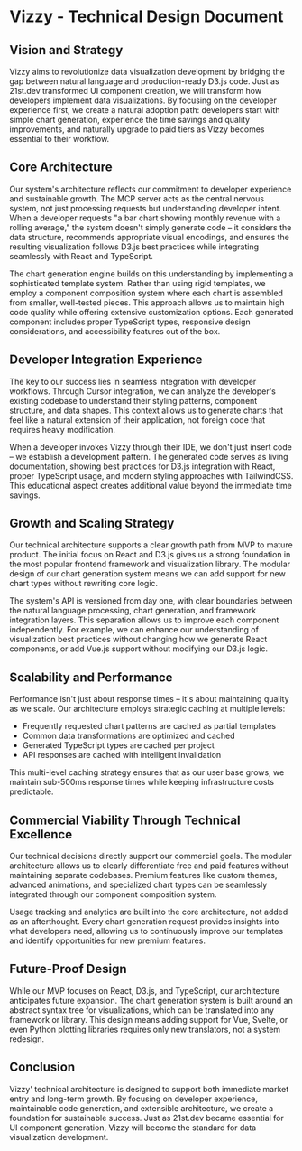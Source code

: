# Vizzy - Technical Design Document

## Vision and Strategy

Vizzy aims to revolutionize data visualization development by bridging the gap between natural language and production-ready D3.js code. Just as 21st.dev transformed UI component creation, we will transform how developers implement data visualizations. By focusing on the developer experience first, we create a natural adoption path: developers start with simple chart generation, experience the time savings and quality improvements, and naturally upgrade to paid tiers as Vizzy becomes essential to their workflow.

## Core Architecture

Our system's architecture reflects our commitment to developer experience and sustainable growth. The MCP server acts as the central nervous system, not just processing requests but understanding developer intent. When a developer requests "a bar chart showing monthly revenue with a rolling average," the system doesn't simply generate code – it considers the data structure, recommends appropriate visual encodings, and ensures the resulting visualization follows D3.js best practices while integrating seamlessly with React and TypeScript.

The chart generation engine builds on this understanding by implementing a sophisticated template system. Rather than using rigid templates, we employ a component composition system where each chart is assembled from smaller, well-tested pieces. This approach allows us to maintain high code quality while offering extensive customization options. Each generated component includes proper TypeScript types, responsive design considerations, and accessibility features out of the box.

## Developer Integration Experience

The key to our success lies in seamless integration with developer workflows. Through Cursor integration, we can analyze the developer's existing codebase to understand their styling patterns, component structure, and data shapes. This context allows us to generate charts that feel like a natural extension of their application, not foreign code that requires heavy modification.

When a developer invokes Vizzy through their IDE, we don't just insert code – we establish a development pattern. The generated code serves as living documentation, showing best practices for D3.js integration with React, proper TypeScript usage, and modern styling approaches with TailwindCSS. This educational aspect creates additional value beyond the immediate time savings.

## Growth and Scaling Strategy

Our technical architecture supports a clear growth path from MVP to mature product. The initial focus on React and D3.js gives us a strong foundation in the most popular frontend framework and visualization library. The modular design of our chart generation system means we can add support for new chart types without rewriting core logic.

The system's API is versioned from day one, with clear boundaries between the natural language processing, chart generation, and framework integration layers. This separation allows us to improve each component independently. For example, we can enhance our understanding of visualization best practices without changing how we generate React components, or add Vue.js support without modifying our D3.js logic.

## Scalability and Performance

Performance isn't just about response times – it's about maintaining quality as we scale. Our architecture employs strategic caching at multiple levels:

- Frequently requested chart patterns are cached as partial templates
- Common data transformations are optimized and cached
- Generated TypeScript types are cached per project
- API responses are cached with intelligent invalidation

This multi-level caching strategy ensures that as our user base grows, we maintain sub-500ms response times while keeping infrastructure costs predictable.

## Commercial Viability Through Technical Excellence

Our technical decisions directly support our commercial goals. The modular architecture allows us to clearly differentiate free and paid features without maintaining separate codebases. Premium features like custom themes, advanced animations, and specialized chart types can be seamlessly integrated through our component composition system.

Usage tracking and analytics are built into the core architecture, not added as an afterthought. Every chart generation request provides insights into what developers need, allowing us to continuously improve our templates and identify opportunities for new premium features.

## Future-Proof Design

While our MVP focuses on React, D3.js, and TypeScript, our architecture anticipates future expansion. The chart generation system is built around an abstract syntax tree for visualizations, which can be translated into any framework or library. This design means adding support for Vue, Svelte, or even Python plotting libraries requires only new translators, not a system redesign.

## Conclusion

Vizzy' technical architecture is designed to support both immediate market entry and long-term growth. By focusing on developer experience, maintainable code generation, and extensible architecture, we create a foundation for sustainable success. Just as 21st.dev became essential for UI component generation, Vizzy will become the standard for data visualization development.

